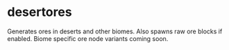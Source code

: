 # desertores
Generates ores in deserts and other biomes. Also spawns raw ore blocks if enabled. Biome specific ore node variants coming soon.
